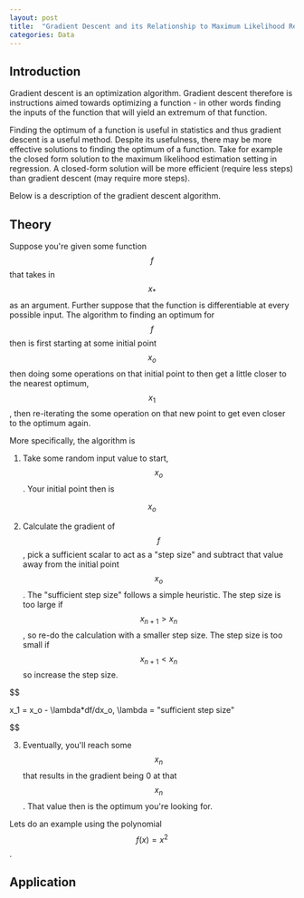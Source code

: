 ```yaml
---
layout: post
title:  "Gradient Descent and its Relationship to Maximum Likelihood Regression"
categories: Data
---
```


<script
  src="https://cdn.mathjax.org/mathjax/latest/MathJax.js?config=TeX-AMS-MML_HTMLorMML"
  type="text/javascript">
</script>

## Introduction

Gradient descent is an optimization algorithm. Gradient descent therefore is instructions aimed towards optimizing a function - in other words finding the inputs of the function that will yield an extremum of that function. 

Finding the optimum of a function is useful in statistics and thus gradient descent is a useful method. Despite its usefulness, there may be more effective solutions to finding the optimum of a function. Take for example the closed form solution to the maximum likelihood estimation setting in regression. A closed-form solution will be more efficient (require less steps) than gradient descent (may require more steps).

Below is a description of the gradient descent algorithm.

## Theory

Suppose you're given some function $$f$$ that takes in $$x_*$$ as an argument. Further suppose that the function is differentiable at every possible input. The algorithm to finding an optimum for $$f$$ then is first starting at some initial point $$x_o$$ then doing some operations on that initial point to then get a little closer to the nearest optimum, $$x_1$$, then re-iterating the some operation on that new point to get even closer to the optimum again.

More specifically, the algorithm is

1. Take some random input value to start, $$x_o$$. Your initial point then is 

$$x_o$$

2. Calculate the gradient of $$f$$, pick a sufficient scalar to act as a "step size" and subtract that value away from the initial point $$x_o$$. The "sufficient step size" follows a simple heuristic. The step size is too large if $$x_{n+1} > x_n$$, so re-do the calculation with a smaller step size. The step size is too small if $$x_{n+1} < x_n$$ so increase the step size.

$$

x_1 = x_o - \lambda*df/dx_o, \lambda = "sufficient step size"

$$

3. Eventually, you'll reach some $$x_n$$ that results in the gradient being 0 at that $$x_n$$. That value then is the optimum you're looking for.

Lets do an example using the polynomial $$f(x) = x^2$$.

## Application


